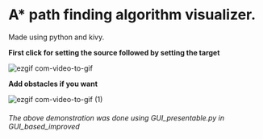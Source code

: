 # A* path finding algorithm visualizer.
Made using python and kivy.

**First click for setting the source followed by setting the target**

![ezgif com-video-to-gif](https://user-images.githubusercontent.com/48356056/82108235-c6fc0280-974a-11ea-8bde-38ca6521ac1e.gif)


**Add obstacles if you want**

![ezgif com-video-to-gif (1)](https://user-images.githubusercontent.com/48356056/82108291-2c4ff380-974b-11ea-9f85-afb7ead4c685.gif)

###### The above demonstration was done using GUI_presentable.py in GUI_based_improved

